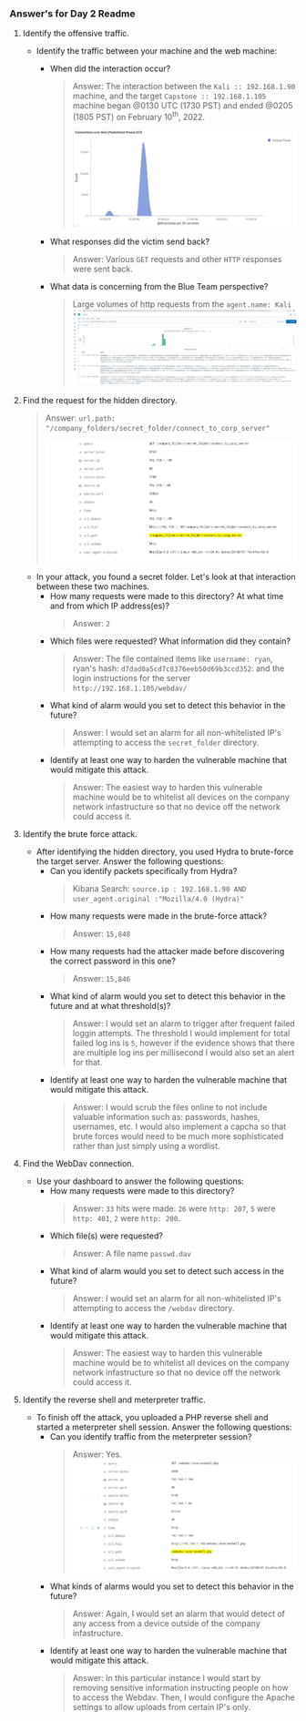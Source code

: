 ### Answer's for Day 2 Readme

1. Identify the offensive traffic.
   - Identify the traffic between your machine and the web machine:
     - When did the interaction occur?
       > Answer: The interaction between the `Kali :: 192.168.1.90` machine, and the target `Capstone :: 192.168.1.105` machine began @0130 UTC (1730 PST) and ended @0205 (1805 PST) on February 10<sup>th</sup>, 2022. 
       > 
       > ![connections_over_time](images/connections_over_time.JPG)
       > 
       
     - What responses did the victim send back?
       > Answer: Various `GET` requests and other `HTTP` responses were sent back.
     - What data is concerning from the Blue Team perspective?
       > Large volumes of http requests from the `agent.name: Kali`
       > ![kalihits](images/kali2capstone_hits.JPG)

2. Find the request for the hidden directory.
   > Answer: `url.path: "/company_folders/secret_folder/connect_to_corp_server"`
   > 
   > ![secret_folder_access](images/secret_folder_access.JPG)


   - In your attack, you found a secret folder. Let's look at that interaction between these two machines.
     - How many requests were made to this directory? At what time and from which IP address(es)?
       > Answer: `2`
     - Which files were requested? What information did they contain?
       > Answer: The file contained items like `username: ryan`, ryan's hash: `d7dad0a5cd7c8376eeb50d69b3ccd352`: and the login instructions for the server `http://192.168.1.105/webdav/`
     - What kind of alarm would you set to detect this behavior in the future?
       > Answer: I would set an alarm for all non-whitelisted IP's attempting to access the `secret_folder` directory. 
     - Identify at least one way to harden the vulnerable machine that would mitigate this attack.
       > Answer: The easiest way to harden this vulnerable machine would be to whitelist all devices on the company network infastructure so that no device off the network could access it. 
3. Identify the brute force attack.
   - After identifying the hidden directory, you used Hydra to brute-force the target server. Answer the following questions:
     - Can you identify packets specifically from Hydra?
       > Kibana Search: `source.ip : 192.168.1.90 AND user_agent.original :"Mozilla/4.0 (Hydra)"`
     - How many requests were made in the brute-force attack?
       > Answer: `15,848`
     - How many requests had the attacker made before discovering the correct password in this one?
       > Answer: `15,846`
     - What kind of alarm would you set to detect this behavior in the future and at what threshold(s)?
       > Answer: I would set an alarm to trigger after frequent failed loggin attempts. The threshold I would implement for total failed log ins is `5`, however if the evidence shows that there are multiple log ins per millisecond I would also set an alert for that. 
     - Identify at least one way to harden the vulnerable machine that would mitigate this attack.
       > Answer: I would scrub the files online to not include valuable information such as: passwords, hashes, usernames, etc. I would also implement a capcha so that brute forces would need to be much more sophisticated rather than just simply using a wordlist. 

4. Find the WebDav connection.
   - Use your dashboard to answer the following questions:
     - How many requests were made to this directory? 
       > Answer: `33` hits were made: `26` were `http: 207`, `5` were `http: 401`, `2` were `http: 200`. 
     - Which file(s) were requested?
       > Answer: A file name `passwd.dav`
     - What kind of alarm would you set to detect such access in the future?
       > Answer: I would set an alarm for all non-whitelisted IP's attempting to access the `/webdav` directory.
     - Identify at least one way to harden the vulnerable machine that would mitigate this attack.
       > Answer: The easiest way to harden this vulnerable machine would be to whitelist all devices on the company network infastructure so that no device off the network could access it.
5. Identify the reverse shell and meterpreter traffic.
   - To finish off the attack, you uploaded a PHP reverse shell and started a meterpreter shell session. Answer the following questions:
     - Can you identify traffic from the meterpreter session?
       > Answer: Yes.
       > ![meterpreter reverseshell](images/meterpreter_session.JPG)
     - What kinds of alarms would you set to detect this behavior in the future?
       > Answer: Again, I would set an alarm that would detect of any access from a device outside of the company infastructure. 
     - Identify at least one way to harden the vulnerable machine that would mitigate this attack.
       > Answer: In this particular instance I would start by removing sensitive information instructing people on how to access the Webdav. Then, I would configure the Apache settings to allow uploads from certain IP's only. 
